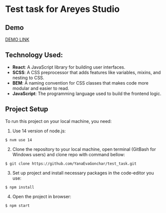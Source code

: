 # Test task for Areyes Studio

## Demo
[DEMO LINK]( https://yanaevagonchar.github.io/test_task/)

## Technology Used:
- **React**: A JavaScript library for building user interfaces.
- **SCSS**: A CSS preprocessor that adds features like variables, mixins, and nesting to CSS.
- **BEM**: A naming convention for CSS classes that makes code more modular and easier to read.
- **JavaScript**: The programming language used to build the frontend logic.

## Project Setup

To run this project on your local machine, you need:

1. Use 14 version of node.js:
```
$ nvm use 14
```
2. Clone the repository to your local machine, open terminal (GitBash for Windows users) and clone repo with command bellow:
```
$ git clone https://github.com/YanaEvaGonchar/test_task.git
```
3. Set up project and install necessary packages in the code-editor you use:
```
$ npm install
```
4. Open the project in browser:
```
$ npm start
```

